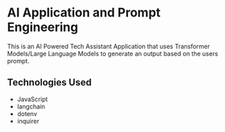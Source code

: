 # AI Application and Prompt Engineering

This is an AI Powered Tech Assistant Application that uses Transformer Models/Large Language Models to generate an output based on the users prompt.


## Technologies Used
- JavaScript
- langchain
- dotenv
- inquirer
